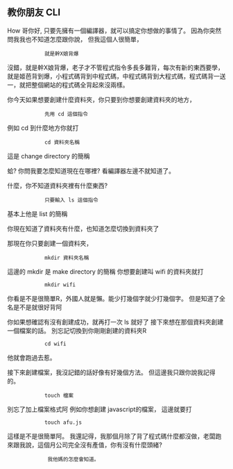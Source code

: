 ## 教你朋友 CLI

How 哥你好, 只要先擁有一個編譯器，就可以搞定你想做的事情了。
因為你突然問我我也不知道怎麼跟你說，
但我這個人很簡單，

				就是幹X娘背爆

沒錯，就是幹X娘背爆，老子才不管程式指令多長多難背，每次有新的東西要學，就是姬芭背到爆，小程式碼背到中程式碼，中程式碼背到大程式碼，程式碼背一送一，就把整個網站的程式碼全背起來沒兩樣。

你今天如果想要創建什麼資料夾，你只要到你想要創建資料夾的地方，

				先用 cd 這個指令

例如 cd 到什麼地方你就打

				cd 資料夾名稱

這是 change directory 的簡稱

蛤? 你問我要怎麼知道現在在哪裡? 看編譯器左邊不就知道了。

什麼，你不知道資料夾裡有什麼東西?

				只要輸入 ls 這個指令

基本上他是 list 的簡稱

你現在知道了資料夾有什麼，也知道怎麼切換到資料夾了

那現在你只要創建一個資料夾，

			 	mkdir 資料夾名稱

這邊的 mkdir 是 make directory 的簡稱
你想要創建叫 wifi 的資料夾就打

				mkdir wifi

你看是不是很簡單R，外國人就是懶。能少打幾個字就少打幾個字。
但是知道了全名是不是就很好背阿

你如果想確認有沒有創建成功，就再打一次 ls 就好了
接下來想在那個資料夾創建一個檔案的話。
別忘記切換到你剛剛創建的資料夾R

				cd wifi

他就會跑過去惹。

接下來創建檔案，我沒記錯的話好像有好幾個方法。
但這邊我只跟你說我記得的。

				touch 檔案

別忘了加上檔案格式阿
例如你想創建 javascript的檔案，
這邊就要打

				touch afu.js

這樣是不是很簡單阿。
我還記得，我那個月除了背了程式碼什麼都沒做，老闆跑來跟我說，這個月公司完全沒有產值，你有沒有什麼頭緒?

				 我他媽的怎麼會知道。


